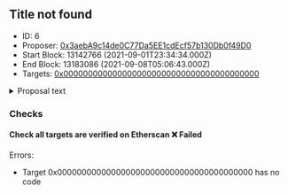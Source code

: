 ## Title not found
- ID: 6
- Proposer: [0x3aebA9c14de0C77Da5EE1cdEcf57b130Db0f49D0](https://etherscan.io/address/0x3aebA9c14de0C77Da5EE1cdEcf57b130Db0f49D0)
- Start Block: 13142766 (2021-09-01T23:34:34.000Z)
- End Block: 13183086 (2021-09-08T05:06:43.000Z)
- Targets: [0x0000000000000000000000000000000000000000](https://etherscan.io/address/0x0000000000000000000000000000000000000000#code)

<details>
  <summary>Proposal text</summary>

> ""
</details>

### Checks
#### Check all targets are verified on Etherscan ❌ Failed

Errors:
- Target 0x0000000000000000000000000000000000000000 has no code


